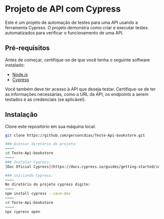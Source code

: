 # Projeto de API com Cypress

Este é um projeto de automação de testes para uma API usando a ferramenta Cypress. O projeto demonstra como criar e executar testes automatizados para verificar o funcionamento de uma API.

## Pré-requisitos

Antes de começar, certifique-se de que você tenha o seguinte software instalado:

- [Node.js](https://nodejs.org/)
- [Cypress](https://www.cypress.io/)

Você também deve ter acesso à API que deseja testar. Certifique-se de ter as informações necessárias, como a URL da API, os endpoints a serem testados e as credenciais (se aplicável).

## Instalação

Clone este repositório em sua máquina local:

```bash
git clone https://github.com/gersoncdias/Teste-Api-bookstore.git

### Acessar diretório do projeto:
~~~~
cd Teste-Api-bookstore
~~~~
### Instalar Cypress:
[Doc Oficial Cypress](https://docs.cypress.io/guides/getting-started/installing-cypress)

### iniciando Cypress:
~~~~
No diretório do projeto cypress digite:
~~~~
npm install cypress --save-dev
~~~~
cd Teste-Api-bookstore
~~~~
npx cypress open
